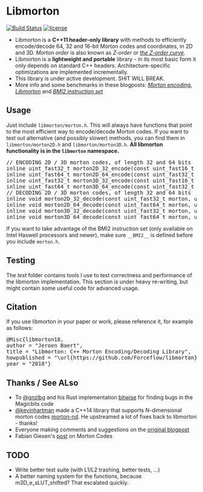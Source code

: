 # Libmorton
[![Build Status](https://travis-ci.org/Forceflow/libmorton.svg?branch=master)](https://travis-ci.org/Forceflow/libmorton) [![license](https://img.shields.io/github/license/mashape/apistatus.svg)](https://opensource.org/licenses/MIT)

 * Libmorton is a **C++11 header-only library** with methods to efficiently encode/decode 64, 32 and 16-bit Morton codes and coordinates, in 2D and 3D. *Morton order* is also known as *Z-order* or *[the Z-order curve](https://en.wikipedia.org/wiki/Z-order_curve)*.
 * Libmorton is a **lightweight and portable** library - in its most basic form it only depends on standard C++ headers. Architecture-specific optimizations are implemented incrementally.
 * This library is under active development. SHIT WILL BREAK.
 * More info and some benchmarks in these blogposts: [*Morton encoding*](http://www.forceflow.be/2013/10/07/morton-encodingdecoding-through-bit-interleaving-implementations/), [*Libmorton*](http://www.forceflow.be/2016/01/18/libmorton-a-library-for-morton-order-encoding-decoding/) and [*BMI2 instruction set*](http://www.forceflow.be/2016/11/25/using-the-bmi2-instruction-set-to-encode-decode-morton-codes/)

## Usage
Just include `libmorton/morton.h`. This will always have functions that point to the most efficient way to encode/decode Morton codes. If you want to test out alternative (and possibly slower) methods, you can find them in `libmorton/morton2D.h` and `libmorton/morton3D.h`. **All libmorton functionality is in the `libmorton` namespace.**

<pre>
// ENCODING 2D / 3D morton codes, of length 32 and 64 bits
inline uint_fast32_t morton2D_32_encode(const uint_fast16_t x, const uint_fast16_t y);
inline uint_fast64_t morton2D_64_encode(const uint_fast32_t x, const uint_fast32_t y);
inline uint_fast32_t morton3D_32_encode(const uint_fast16_t x, const uint_fast16_t y, const uint_fast16_t z);
inline uint_fast64_t morton3D_64_encode(const uint_fast32_t x, const uint_fast32_t y, const uint_fast32_t z);
// DECODING 2D / 3D morton codes, of length 32 and 64 bits
inline void morton2D_32_decode(const uint_fast32_t morton, uint_fast16_t& x, uint_fast16_t& y);
inline void morton2D_64_decode(const uint_fast64_t morton, uint_fast32_t& x, uint_fast32_t& y);
inline void morton3D_32_decode(const uint_fast32_t morton, uint_fast16_t& x, uint_fast16_t& y, uint_fast16_t& z);
inline void morton3D_64_decode(const uint_fast64_t morton, uint_fast32_t& x, uint_fast32_t& y, uint_fast32_t& z);
</pre>

If you want to take advantage of the BMI2 instruction set (only available on Intel Haswell processors and newer), make sure `__BMI2__` is defined before you include `morton.h`.

## Testing
The *test* folder contains tools I use to test correctness and performance of the libmorton implementation. This section is under heavy re-writing, but might contain some useful code for advanced usage.

## Citation
If you use libmorton in your paper or work, please reference it, for example as follows:
<pre>
@Misc{libmorton18,
author = "Jeroen Baert",
title = "Libmorton: C++ Morton Encoding/Decoding Library",
howpublished = "\url{https://github.com/Forceflow/libmorton}",
year = "2018"}
</pre>

## Thanks / See ALso
 * To [@gnzlbg](https://github.com/gnzlbg) and his Rust implementation [bitwise](https://github.com/gnzlbg) for finding bugs in the Magicbits code 
 * [@kevinhartman](https://github.com/kevinhartman) made a C++14 library that supports N-dimensional morton codes [morton-nd](https://github.com/kevinhartman/morton-nd). He upstreamed a lot of fixes back to libmorton - thanks!
 * Everyone making comments and suggestions on the [original blogpost](http://www.forceflow.be/2013/10/07/morton-encodingdecoding-through-bit-interleaving-implementations/)
 * Fabian Giesen's [post](https://fgiesen.wordpress.com/2009/12/13/decoding-morton-codes/) on Morton Codes

## TODO
 * Write better test suite (with L1/L2 trashing, better tests, ...)
 * A better naming system for the functions, because m3D_e_sLUT_shifted? That escalated quickly.
